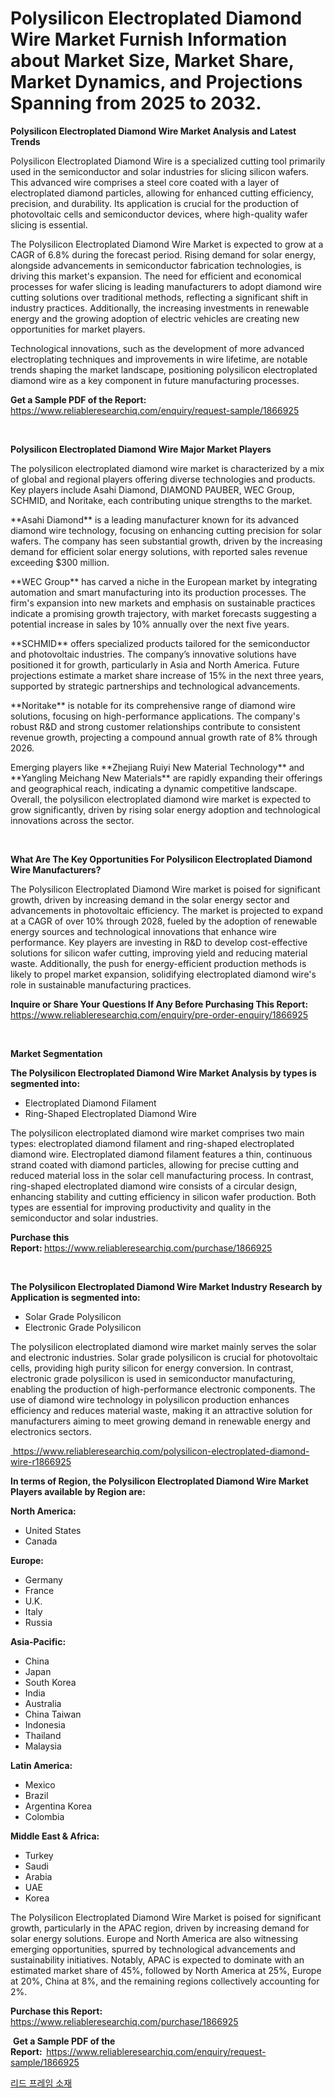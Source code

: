 <p><h1>Polysilicon Electroplated Diamond Wire Market Furnish Information about Market Size, Market Share, Market Dynamics, and Projections Spanning from 2025 to 2032.</h1></p><p><strong>Polysilicon Electroplated Diamond Wire Market Analysis and Latest Trends</strong></p>
<p><p>Polysilicon Electroplated Diamond Wire is a specialized cutting tool primarily used in the semiconductor and solar industries for slicing silicon wafers. This advanced wire comprises a steel core coated with a layer of electroplated diamond particles, allowing for enhanced cutting efficiency, precision, and durability. Its application is crucial for the production of photovoltaic cells and semiconductor devices, where high-quality wafer slicing is essential.</p><p>The Polysilicon Electroplated Diamond Wire Market is expected to grow at a CAGR of 6.8% during the forecast period. Rising demand for solar energy, alongside advancements in semiconductor fabrication technologies, is driving this market's expansion. The need for efficient and economical processes for wafer slicing is leading manufacturers to adopt diamond wire cutting solutions over traditional methods, reflecting a significant shift in industry practices. Additionally, the increasing investments in renewable energy and the growing adoption of electric vehicles are creating new opportunities for market players. </p><p>Technological innovations, such as the development of more advanced electroplating techniques and improvements in wire lifetime, are notable trends shaping the market landscape, positioning polysilicon electroplated diamond wire as a key component in future manufacturing processes.</p></p>
<p><strong>Get a Sample PDF of the Report:&nbsp;</strong> <a href="https://www.reliableresearchiq.com/enquiry/request-sample/1866925?utm_campaign=99&utm_medium=2&utm_source=Github&utm_content=ia&utm_term=04022025&utm_id=polysilicon-electroplated-diamond-wire">https://www.reliableresearchiq.com/enquiry/request-sample/1866925</a></p>
<p>&nbsp;</p>
<p><strong>Polysilicon Electroplated Diamond Wire Major Market Players</strong></p>
<p><p>The polysilicon electroplated diamond wire market is characterized by a mix of global and regional players offering diverse technologies and products. Key players include Asahi Diamond, DIAMOND PAUBER, WEC Group, SCHMID, and Noritake, each contributing unique strengths to the market.</p><p>**Asahi Diamond** is a leading manufacturer known for its advanced diamond wire technology, focusing on enhancing cutting precision for solar wafers. The company has seen substantial growth, driven by the increasing demand for efficient solar energy solutions, with reported sales revenue exceeding $300 million.</p><p>**WEC Group** has carved a niche in the European market by integrating automation and smart manufacturing into its production processes. The firm's expansion into new markets and emphasis on sustainable practices indicate a promising growth trajectory, with market forecasts suggesting a potential increase in sales by 10% annually over the next five years.</p><p>**SCHMID** offers specialized products tailored for the semiconductor and photovoltaic industries. The company’s innovative solutions have positioned it for growth, particularly in Asia and North America. Future projections estimate a market share increase of 15% in the next three years, supported by strategic partnerships and technological advancements.</p><p>**Noritake** is notable for its comprehensive range of diamond wire solutions, focusing on high-performance applications. The company's robust R&D and strong customer relationships contribute to consistent revenue growth, projecting a compound annual growth rate of 8% through 2026.</p><p>Emerging players like **Zhejiang Ruiyi New Material Technology** and **Yangling Meichang New Materials** are rapidly expanding their offerings and geographical reach, indicating a dynamic competitive landscape. Overall, the polysilicon electroplated diamond wire market is expected to grow significantly, driven by rising solar energy adoption and technological innovations across the sector.</p></p>
<p>&nbsp;</p>
<p><strong>What Are The Key Opportunities For Polysilicon Electroplated Diamond Wire Manufacturers?</strong></p>
<p><p>The Polysilicon Electroplated Diamond Wire market is poised for significant growth, driven by increasing demand in the solar energy sector and advancements in photovoltaic efficiency. The market is projected to expand at a CAGR of over 10% through 2028, fueled by the adoption of renewable energy sources and technological innovations that enhance wire performance. Key players are investing in R&D to develop cost-effective solutions for silicon wafer cutting, improving yield and reducing material waste. Additionally, the push for energy-efficient production methods is likely to propel market expansion, solidifying electroplated diamond wire's role in sustainable manufacturing practices.</p></p>
<p><strong>Inquire or Share Your Questions If Any Before Purchasing This Report:</strong> <a href="https://www.reliableresearchiq.com/enquiry/pre-order-enquiry/1866925?utm_campaign=99&utm_medium=2&utm_source=Github&utm_content=ia&utm_term=04022025&utm_id=polysilicon-electroplated-diamond-wire">https://www.reliableresearchiq.com/enquiry/pre-order-enquiry/1866925</a></p>
<p>&nbsp;</p>
<p><strong>Market Segmentation</strong></p>
<p><strong>The Polysilicon Electroplated Diamond Wire Market Analysis by types is segmented into:</strong></p>
<p><ul><li>Electroplated Diamond Filament</li><li>Ring-Shaped Electroplated Diamond Wire</li></ul></p>
<p><p>The polysilicon electroplated diamond wire market comprises two main types: electroplated diamond filament and ring-shaped electroplated diamond wire. Electroplated diamond filament features a thin, continuous strand coated with diamond particles, allowing for precise cutting and reduced material loss in the solar cell manufacturing process. In contrast, ring-shaped electroplated diamond wire consists of a circular design, enhancing stability and cutting efficiency in silicon wafer production. Both types are essential for improving productivity and quality in the semiconductor and solar industries.</p></p>
<p><strong>Purchase this Report:&nbsp;</strong><a href="https://www.reliableresearchiq.com/purchase/1866925?utm_campaign=99&utm_medium=2&utm_source=Github&utm_content=ia&utm_term=04022025&utm_id=polysilicon-electroplated-diamond-wire">https://www.reliableresearchiq.com/purchase/1866925</a></p>
<p>&nbsp;</p>
<p><strong>The Polysilicon Electroplated Diamond Wire Market Industry Research by Application is segmented into:</strong></p>
<p><ul><li>Solar Grade Polysilicon</li><li>Electronic Grade Polysilicon</li></ul></p>
<p><p>The polysilicon electroplated diamond wire market mainly serves the solar and electronic industries. Solar grade polysilicon is crucial for photovoltaic cells, providing high purity silicon for energy conversion. In contrast, electronic grade polysilicon is used in semiconductor manufacturing, enabling the production of high-performance electronic components. The use of diamond wire technology in polysilicon production enhances efficiency and reduces material waste, making it an attractive solution for manufacturers aiming to meet growing demand in renewable energy and electronics sectors.</p></p>
<p><a href="https://www.reliableresearchiq.com/polysilicon-electroplated-diamond-wire-r1866925?utm_campaign=99&utm_medium=2&utm_source=Github&utm_content=ia&utm_term=04022025&utm_id=polysilicon-electroplated-diamond-wire">&nbsp;https://www.reliableresearchiq.com/polysilicon-electroplated-diamond-wire-r1866925</a></p>
<p><strong>In terms of Region, the Polysilicon Electroplated Diamond Wire Market Players available by Region are:</strong></p>
<p>
    <p> <strong> North America: </strong>
        <ul>
            <li>United States</li>
            <li>Canada</li>
        </ul>
        </p> 
    <p> <strong> Europe: </strong>
        <ul>
            <li>Germany</li>
            <li>France</li>
            <li>U.K.</li>
            <li>Italy</li>
            <li>Russia</li>
        </ul>
        </p> 
    <p> <strong> Asia-Pacific: </strong>
        <ul>
            <li>China</li>
            <li>Japan</li>
            <li>South Korea</li>
            <li>India</li>
            <li>Australia</li>
            <li>China Taiwan</li>
            <li>Indonesia</li>
            <li>Thailand</li>
            <li>Malaysia</li>
        </ul>
        </p> 
    <p> <strong> Latin America: </strong>
        <ul>
            <li>Mexico</li>
            <li>Brazil</li>
            <li>Argentina Korea</li>
            <li>Colombia</li>
        </ul>
        </p> 
    <p> <strong> Middle East & Africa: </strong>
        <ul>
            <li>Turkey</li>
            <li>Saudi</li>
            <li>Arabia</li>
            <li>UAE</li>
            <li>Korea</li>
        </ul>
    </p>
    </p>
<p><p>The Polysilicon Electroplated Diamond Wire Market is poised for significant growth, particularly in the APAC region, driven by increasing demand for solar energy solutions. Europe and North America are also witnessing emerging opportunities, spurred by technological advancements and sustainability initiatives. Notably, APAC is expected to dominate with an estimated market share of 45%, followed by North America at 25%, Europe at 20%, China at 8%, and the remaining regions collectively accounting for 2%.</p></p>
<p><strong>Purchase this Report: </strong><a href="https://www.reliableresearchiq.com/purchase/1866925?utm_campaign=99&utm_medium=2&utm_source=Github&utm_content=ia&utm_term=04022025&utm_id=polysilicon-electroplated-diamond-wire">https://www.reliableresearchiq.com/purchase/1866925</a></p>
<p>&nbsp;<strong>Get a Sample PDF of the Report:&nbsp;&nbsp;</strong><a href="https://www.reliableresearchiq.com/enquiry/request-sample/1866925?utm_campaign=99&utm_medium=2&utm_source=Github&utm_content=ia&utm_term=04022025&utm_id=polysilicon-electroplated-diamond-wire">https://www.reliableresearchiq.com/enquiry/request-sample/1866925</a></p>
<p><strong></strong></p>
<p><p><a href="https://github.com/sougarounis/Market-Research-Report-List-6/blob/main/756535835300.md?utm_campaign=99&utm_medium=2&utm_source=Github&utm_content=ia&utm_term=04022025&utm_id=polysilicon-electroplated-diamond-wire">리드 프레임 소재</a></p></p>